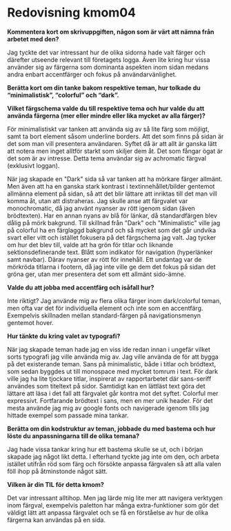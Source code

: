 ---
---
Redovisning kmom04
=========================

__Kommentera kort om skrivuppgiften, någon som är värt att nämna från arbetet med den?__

Jag tyckte det var intressant hur de olika sidorna hade valt färger och därefter utseende relevant till företagets logga. Även lite kring hur vissa använder sig av färgerna som
dominanta aspekten inom sidan medans andra enbart accentfärger och fokus på användarvänlighet.

__Berätta kort om din tanke bakom respektive teman, hur tolkade du “minimalistisk”, “colorful” och “dark”.__

__Vilket färgschema valde du till respektive tema och hur valde du att använda färgerna (mer eller mindre eller lika mycket av alla färger)?__

För minimalistiskt var tanken att använda sig av så lite färg som möjligt, samt ta bort element såsom underline borders. Att det som finns på sidan är det som man vill presentera användaren. Syftet då är att allt är ganska lätt att notera men inget alltför starkt som skiljer dem åt. Det som fångar ögat är det som är av intresse. Detta tema användar sig av achromatic färgval (exklusivt loggan).

När jag skapade en "Dark" sida så var tanken att ha mörkare färger allmänt. Men även att ha en ganska stark kontrast i textinnehållet/bilder gentemot allmänna element på sidan, så att det blir lättare att inriktas till det man vill komma åt, utan att distraheras. Jag skulle anse att färgvalet var monochromatic, då jag använt nyanser av rött igenom sidan (även brödtexten). Har en annan nyans av blå för länkar, då standardfärgen blev dålig på mörk bakgrund.
Till skillnad från "Dark" och "Minimalistic" ville jag på colorful ha en färglaggd bakgrund och så mycket som det går undvika svart eller vitt och istället fokusera på det färgschema jag valt.  Jag tycker om hur det blev till, valde att ha grön för titlar och liknande sektionsdefinerande text. Blått som indikator för navigation (hyperlänker samt navbar). Därav nyanser av rött för innehåll. Ett undantag var de mörkröda titlarna i footern, då jag inte ville ge dem det fokus på sidan det gröna ger, utan mer presentera det som ett allmänt sido-ämne.

__Valde du att jobba med accentfärg och isåfall hur?__

Inte riktigt? Jag använde mig av flera olika färger inom dark/colorful teman, men ofta var det för individuella element och inte som en accentfärg. Exempelvis skillnaden mellan standard-färgen på navigationsmenyn gentemot hover.

__Hur tänkte du kring valet av typografi?__

När jag skapade teman hade jag en viss ide redan innan i ungefär vilket sorts typografi jag ville använda mig av. Jag ville använda de för att bygga på det existerande teman. Sans på minimalistic, både i titlar och brödtext, som sedan byggdes ut till monospace med mycket tomrum i text.
För dark ville jag ha lite tjockare titlar, inspirerat av rapportarbetet där sans-seriff användes som titeltext på sidor. Samtidigt kan en lättläst text göra det lättare att läsa i det fall att färgvalet går kontra mot det syftet.
Colorful mer expressivt. Fortfarande brödtext i sans, men en mer unik header.
För det mesta använde jag mig av google fonts och navigerade igenom tills jag hittade exempel som passade mina tankar.

__Berätta om din kodstruktur av teman, jobbade du med bastema och hur löste du anpassningarna till de olika temana?__

Jag hade vissa tankar kring hur ett bastema skulle se ut, och i början skapade jag något likt detta. I efterhand tyckte jag inte om den, och arbeta istället utifrån röd som färg och försökte anpassa färgvalen så att alla valen föll ihop på åtminstonde något sätt.

__Vilken är din TIL för detta kmom?__

Det var intressant alltihop. Men jag lärde mig lite mer att navigera verktygen inom färgval, exempelvis paletton har många extra-funktioner som gör det väldigt lätt att anpassa färgvalet och se få en förståelse av hur de olika färgerna kan användas på en sida.
